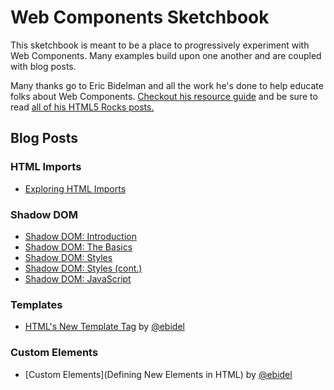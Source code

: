 # Web Components Sketchbook
This sketchbook is meant to be a place to progressively experiment with Web Components. Many examples build upon one another and are coupled with blog posts.

Many thanks go to Eric Bidelman and all the work he's done to help educate folks about Web Components. [Checkout his resource guide](https://gist.github.com/ebidel/6314025) and be sure to read [all of his HTML5 Rocks posts.](https://www.google.com/#q=(site%3Ahtml5rocks.com+inurl%3Awebcomponents)+OR+(site%3Aupdates.html5rocks.com+webcomponents))

## Blog Posts

### HTML Imports
- [Exploring HTML Imports](http://robdodson.me/blog/2013/08/20/exploring-html-imports/)

### Shadow DOM
- [Shadow DOM: Introduction](http://robdodson.me/blog/2013/08/26/shadow-dom-introduction/)
- [Shadow DOM: The Basics](http://robdodson.me/blog/2013/08/27/shadow-dom-the-basics/)
- [Shadow DOM: Styles](http://robdodson.me/blog/2013/08/28/shadow-dom-styles/)
- [Shadow DOM: Styles (cont.)](http://robdodson.me/blog/2013/08/29/shadow-dom-styles-cont-dot/)
- [Shadow DOM: JavaScript](http://robdodson.me/blog/2013/09/02/shadow-dom-javascript/)

### Templates
- [HTML's New Template Tag](http://www.html5rocks.com/en/tutorials/webcomponents/template/) by [@ebidel](http://twitter.com/ebidel)

### Custom Elements
- [Custom Elements](Defining New Elements in HTML) by [@ebidel](http://www.html5rocks.com/en/tutorials/webcomponents/customelements/)
